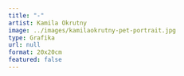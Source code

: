 ```yaml
---
title: "-"
artist: Kamila Okrutny
image: ../images/kamilaokrutny-pet-portrait.jpg
type: Grafika
url: null
format: 20x20cm
featured: false
---
```


